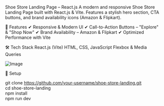 Shoe Store Landing Page – React.js
A modern and responsive Shoe Store Landing Page built with React.js & Vite. Features a stylish hero section, CTA buttons, and brand availability icons (Amazon & Flipkart).

🚀 Features
✔ Responsive & Modern UI
✔ Call-to-Action Buttons – "Explore" & "Shop Now"
✔ Brand Availability – Amazon & Flipkart
✔ Optimized Performance with Vite

🛠 Tech Stack
React.js (Vite)
HTML, CSS, JavaScript
Flexbox & Media Queries

![Image](https://github.com/user-attachments/assets/26e181f0-bd53-4e12-80bb-734c306b62fa)


🔧 Setup

git clone https://github.com/your-username/shoe-store-landing.git  
cd shoe-store-landing  
npm install  
npm run dev  
